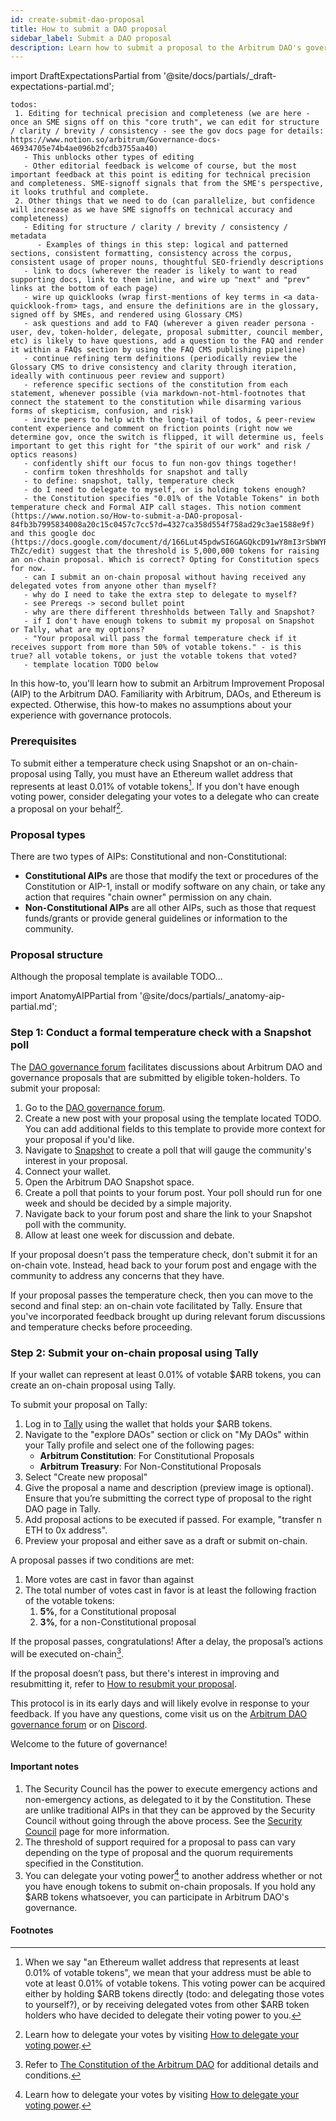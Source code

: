 ```yaml
---
id: create-submit-dao-proposal
title: How to submit a DAO proposal
sidebar_label: Submit a DAO proposal
description: Learn how to submit a proposal to the Arbitrum DAO's governance forum by using Snapshot to conduct a temperature check, and then Tally to facilitate an on-chain vote.
---
```


import DraftExpectationsPartial from '@site/docs/partials/_draft-expectations-partial.md'; 

<DraftExpectationsPartial />

```
todos: 
 1. Editing for technical precision and completeness (we are here - once an SME signs off on this "core truth", we can edit for structure / clarity / brevity / consistency - see the gov docs page for details: https://www.notion.so/arbitrum/Governance-docs-46934705e74b4ae096b2fcdb3755aa40)
   - This unblocks other types of editing 
   - Other editorial feedback is welcome of course, but the most important feedback at this point is editing for technical precision and completeness. SME-signoff signals that from the SME's perspective, it looks truthful and complete.
 2. Other things that we need to do (can parallelize, but confidence will increase as we have SME signoffs on technical accuracy and completeness)
   - Editing for structure / clarity / brevity / consistency / metadata
      - Examples of things in this step: logical and patterned sections, consistent formatting, consistency across the corpus, consistent usage of proper nouns, thoughtful SEO-friendly descriptions
   - link to docs (wherever the reader is likely to want to read supporting docs, link to them inline, and wire up "next" and "prev" links at the bottom of each page)
   - wire up quicklooks (wrap first-mentions of key terms in <a data-quicklook-from> tags, and ensure the definitions are in the glossary, signed off by SMEs, and rendered using Glossary CMS)
   - ask questions and add to FAQ (wherever a given reader persona - user, dev, token-holder, delegate, proposal submitter, council member, etc) is likely to have questions, add a question to the FAQ and render it within a FAQs section by using the FAQ CMS publishing pipeline)
   - continue refining term definitions (periodically review the Glossary CMS to drive consistency and clarity through iteration, ideally with continuous peer review and support)
   - reference specific sections of the constitution from each statement, whenever possible (via markdown-not-html-footnotes that connect the statement to the constitution while disarming various forms of skepticism, confusion, and risk)
   - invite peers to help with the long-tail of todos, & peer-review content experience and comment on friction points (right now we determine gov, once the switch is flipped, it will determine us, feels important to get this right for "the spirit of our work" and risk / optics reasons)
   - confidently shift our focus to fun non-gov things together!
   - confirm token threshholds for snapshot and tally
   - to define: snapshot, tally, temperature check
   - do I need to delegate to myself, or is holding tokens enough?
   - the Constitution specifies "0.01% of the Votable Tokens" in both temperature check and Formal AIP call stages. This notion comment (https://www.notion.so/How-to-submit-a-DAO-proposal-84fb3b7995834008a20c15c0457c7cc5?d=4327ca358d554f758ad29c3ae1588e9f) and this google doc (https://docs.google.com/document/d/166Lut45pdwSI6GAGQkcD91wY8mI3rSbWYRiqkP-ThZc/edit) suggest that the threshold is 5,000,000 tokens for raising an on-chain proposal. Which is correct? Opting for Constitution specs for now.
   - can I submit an on-chain proposal without having received any delegated votes from anyone other than myself?
   - why do I need to take the extra step to delegate to myself?
   - see Prereqs -> second bullet point
   - why are there different threshholds between Tally and Snapshot?
   - if I don't have enough tokens to submit my proposal on Snapshot or Tally, what are my options?
   - "Your proposal will pass the formal temperature check if it receives support from more than 50% of votable tokens." - is this true? all votable tokens, or just the votable tokens that voted?
   - template location TODO below
```


In this how-to, you'll learn how to submit an Arbitrum Improvement Proposal (AIP) to the <a data-quicklook-from='arbitrum-dao'>Arbitrum DAO</a>. Familiarity with Arbitrum, DAOs, and Ethereum is expected. Otherwise, this how-to makes no assumptions about your experience with governance protocols.

### Prerequisites

To submit either a <a data-quicklook-from='temperature-check'>temperature check</a> using <a data-quicklook-from='snapshot'>Snapshot</a> or an <a data-quicklook-from='on-chain-proposal'>on-chain-proposal</a> using <a data-quicklook-from='tally'>Tally</a>, you must have an Ethereum wallet address that represents at least 0.01% of votable tokens[^1]. If you don't have enough voting power, consider delegating your votes to a delegate who can create a proposal on your behalf[^2].


### Proposal types

There are two types of AIPs: <a data-quicklook-from="constitutional-proposal">Constitutional</a> and <a data-quicklook-from="non-constitutional-proposal">non-Constitutional</a>:

- **Constitutional AIPs** are those that modify the text or procedures of the Constitution or AIP-1, install or modify software on any chain, or take any action that requires "chain owner" permission on any chain. 
- **Non-Constitutional AIPs** are all other AIPs, such as those that request funds/grants or provide general guidelines or information to the community.


### Proposal structure

Although the proposal template is available TODO...


import AnatomyAIPPartial from '@site/docs/partials/_anatomy-aip-partial.md'; 

<AnatomyAIPPartial />



### Step 1: Conduct a formal temperature check with a Snapshot poll

The [DAO governance forum](https://forum.arbitrum.io/) facilitates discussions about Arbitrum DAO and <a data-quicklook-from='governance-proposal'>governance proposals</a> that are submitted by eligible token-holders. To submit your proposal:

1. Go to the [DAO governance forum](https://forum.arbitrum.io/).
2. Create a new post with your proposal using the template located TODO. You can add additional fields to this template to provide more context for your proposal if you'd like.
3. Navigate to [Snapshot](https://snapshot.org/#/) to create a poll that will gauge the community's interest in your proposal.
4. Connect your wallet.
5. Open the Arbitrum DAO Snapshot space.
6. Create a poll that points to your forum post. Your poll should run for one week and should be decided by a simple majority.
7. Navigate back to your forum post and share the link to your Snapshot poll with the community.
8. Allow at least one week for discussion and debate.

If your proposal doesn't pass the temperature check, don't submit it for an on-chain vote. Instead, head back to your forum post and engage with the community to address any concerns that they have.

If your proposal passes the temperature check, then you can move to the second and final step: an on-chain vote facilitated by Tally. Ensure that you've incorporated feedback brought up during relevant forum discussions and temperature checks before proceeding. 

### Step 2: Submit your on-chain proposal using Tally

If your wallet can represent at least 0.01% of votable $ARB tokens, you can create an <a data-quicklook-from="on-chain-proposal">on-chain proposal</a> using Tally. 

To submit your proposal on Tally:

 1.	Log in to [Tally](https://www.tally.xyz/) using the wallet that holds your $ARB tokens.
 2.	Navigate to the "explore DAOs" section or click on "My DAOs" within your Tally profile and select one of the following pages:
    - **Arbitrum Constitution**: For Constitutional Proposals
    - **Arbitrum Treasury**: For Non-Constitutional Proposals
3.	Select "Create new proposal"
4.	Give the proposal a name and description (preview image is optional). Ensure that you’re submitting the correct type of proposal to the right DAO page in Tally.
5.	Add proposal actions to be executed if passed. For example, "transfer n ETH to 0x address".
6.	Preview your proposal and either save as a draft or submit on-chain.

A proposal passes if two conditions are met: 

  1. More votes are cast in favor than against
  2. The total number of votes cast in favor is at least the following fraction of the votable tokens:
     1. **5%**, for a <a data-quicklook-from="constitutional-proposal">Constitutional proposal</a>
     2. **3%**, for a <a data-quicklook-from="non-constitutional-proposal">non-Constitutional proposal</a>

If the proposal passes, congratulations! After a delay, the proposal’s actions will be executed on-chain[^3].

If the proposal doesn’t pass, but there's interest in improving and resubmitting it, refer to [How to resubmit your proposal](./resubmit-dao-proposal).

This protocol is in its early days and will likely evolve in response to your feedback. If you have any questions, come visit us on the [Arbitrum DAO governance forum](https://forum.arbitrum.io/) or on [Discord](https://www.discord.gg/arbitrum).

Welcome to the future of governance!


#### Important notes

 1. The <a data-quicklook-from="security-council">Security Council</a> has the power to execute <a data-quicklook-from="emergency-action">emergency actions</a> and <a data-quicklook-from="non-emergency-action">non-emergency actions</a>, as delegated to it by the Constitution. These are unlike traditional AIPs in that they can be approved by the Security Council without going through the above process. See the [Security Council](../concepts/security-council) page for more information.
 2. The threshold of support required for a proposal to pass can vary depending on the type of proposal and the quorum requirements specified in the Constitution.
 3. You can delegate your voting power[^2] to another address whether or not you have enough tokens to submit on-chain proposals. If you hold any $ARB tokens whatsoever, you can participate in Arbitrum DAO's governance.


#### Footnotes

[^1]: When we say "an Ethereum wallet address that represents at least 0.01% of votable tokens", we mean that your address must be able to vote at least 0.01% of votable tokens. This voting power can be acquired either by holding $ARB tokens directly (todo: and delegating those votes to yourself?), or by receiving delegated votes from other $ARB token holders who have decided to delegate their voting power to you.
[^2]: Learn how to delegate your votes by visiting [How to delegate your voting power](./select-delegate-voting-power).
[^3]: Refer to [The Constitution of the Arbitrum DAO](../dao-constitution) for additional details and conditions.